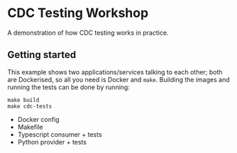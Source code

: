 # CDC Testing Workshop
A demonstration of how CDC testing works in practice.


## Getting started

This example shows two applications/services talking to each other; both are Dockerised, so all you need is Docker and 
`make`. Building the images and running the tests can be done by running:

```shell
make build
make cdc-tests
```

- Docker config
- Makefile
- Typescript consumer + tests
- Python provider + tests